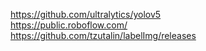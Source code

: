 https://github.com/ultralytics/yolov5  
https://public.roboflow.com/  
https://github.com/tzutalin/labelImg/releases

